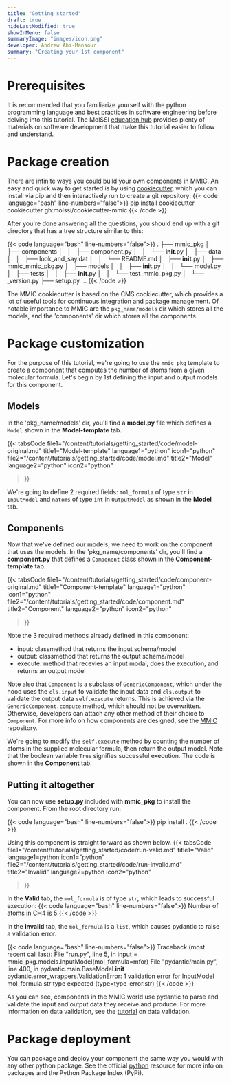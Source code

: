```yaml
---
title: "Getting started"
draft: true
hideLastModified: true
showInMenu: false
summaryImage: "images/icon.png"
developer: Andrew Abi-Mansour
summary: "Creating your 1st component"
---
```


# Prerequisites

It is recommended that you familiarize yourself with the python programming language and best practices in software engineering before delving into this tutorial.
The MolSSI [education hub](http://education.molssi.org/resources.html) provides plenty of materials on software development that make this tutorial easier to follow
and understand.

# Package creation

There are infinite ways you could build your own components in MMIC. An easy and quick way to get started is by using
[cookiecutter](https://github.com/cookiecutter/cookiecutter), which you can install via pip and then interactively run to create a git repository:
{{< code language="bash" line-numbers="false">}}
pip install cookiecutter
cookiecutter gh:molssi/cookiecutter-mmic
{{< /code >}}

After you're done answering all the questions, you should end up with a git directory that has a tree structure similar to this:

{{< code language="bash" line-numbers="false">}}
.
├── mmic_pkg
│   ├── components
│   │   ├── component.py
│   │   └── __init__.py
│   ├── data
│   │   ├── look_and_say.dat
│   │   └── README.md
│   ├── __init__.py
│   ├── mmic_mmic_pkg.py
│   ├── models
│   │   ├── __init__.py
│   │   └── model.py
│   ├── tests
│   │   ├── __init__.py
│   │   └── test_mmic_pkg.py
│   └── _version.py
├── setup.py
...
{{< /code >}}

The MMIC cookiecutter is based on the CMS cookiecutter, which provides a lot of useful tools for continuous integration and package management. Of notable importance to MMIC are the 
`pkg_name/models` dir which stores all the models, and the 'components' dir which stores all the components.

# Package customization
For the purpose of this tutorial, we're going to use the `mmic_pkg` template to create a component that computes the number of atoms from a given molecular formula. 
Let's begin by 1st defining the input and output models for this component.

## Models
In the 'pkg_name/models' dir, you'll find a **model.py** file which defines a `Model` shown in the **Model-template** tab.

{{< tabsCode
    file1="/content/tutorials/getting_started/code/model-original.md" title1="Model-template" language1="python" icon1="python"
    file2="/content/tutorials/getting_started/code/model.md" title2="Model" language2="python" icon2="python"
>}}

We're going to define 2 required fields: `mol_formula` of type `str` in `InputModel` and `natoms` of type `int` in `OutputModel` as shown in the **Model** tab.
 
## Components

Now that we've defined our models, we need to work on the component that uses the models. 
In the 'pkg_name/components' dir, you'll find a **component.py** that defines a `Component` class shown in the **Component-template** tab.

{{< tabsCode
    file1="/content/tutorials/getting_started/code/component-original.md" title1="Component-template" language1="python" icon1="python"
    file2="/content/tutorials/getting_started/code/component.md" title2="Component" language2="python" icon2="python"
>}}

Note the 3 required methods already defined in this component:
- input: classmethod that returns the input schema/model
- output: classmethod that returns the output schema/model
- execute: method that recevies an input modal, does the execution, and returns an output model 

Note also that `Component` is a subclass of `GenericComponent`, which under the hood uses the `cls.input` to validate the input data and `cls.output` to validate the
output data `self.execute` returns. This is achieved via the `GenericComponent.compute` method, which should not be overwritten. Otherwise, developers can attach any other 
method of their choice to `Component`. For more info on how components are designed, see the [MMIC](https://github.com/MolSSI/mmic) repository.

We're going to modify the `self.execute` method by counting the number of atoms in the supplied molecular formula, then return the output model. Note that the boolean variable `True` 
signifies successful execution. The code is shown in the **Component** tab.

## Putting it altogether

You can now use **setup.py** included with **mmic_pkg** to install the component. From the root directory run:

{{< code language="bash" line-numbers="false">}}
pip install .
{{< /code >}}

Using this component is straight forward as shown below.
{{< tabsCode
    file1="/content/tutorials/getting_started/code/run-valid.md" title1="Valid" language1=python icon1="python"
    file2="/content/tutorials/getting_started/code/run-invalid.md" title2="Invalid" language2=python icon2="python"
>}}

In the **Valid** tab, the `mol_formula` is of type `str`, which leads to successful execution:
{{< code language="bash" line-numbers="false">}}
  Number of atoms in CH4 is 5
{{< /code >}}

In the **Invalid** tab, the `mol_formula` is a `list`, which causes pydantic to raise a validation error.

{{< code language="bash" line-numbers="false">}}
  Traceback (most recent call last):
  File "run.py", line 5, in <module>
    input = mmic_pkg.models.InputModel(mol_formula=mfor)
  File "pydantic/main.py", line 400, in pydantic.main.BaseModel.__init__
pydantic.error_wrappers.ValidationError: 1 validation error for InputModel
mol_formula
  str type expected (type=type_error.str)
{{< /code >}}

As you can see, components in the MMIC world use pydantic to parse and validate the input and output data they receive and produce. For more information on data validation, see the [tutorial](/tutorials/data_validation/) on data validation.

# Package deployment

You can package and deploy your component the same way you would with any other python package. See the official [python](http://packaging.python.org) resource for more info on packages and the 
Python Package Index (PyPi).
